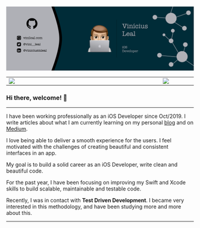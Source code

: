 ![banner](https://github.com/viniciusml/viniciusml/blob/master/images/banner.png) 

<center>
<table>
  <tr>
      <td><img width="400px" align="left" src="https://github-readme-stats.vercel.app/api/top-langs/?username=viniciusml&hide=html&layout=compact&theme=gotham" /></td>
      <td><img width="400px" align="left" src="https://github-readme-stats.vercel.app/api?username=viniciusml&theme=gotham&count_private=true" /></td>
  </tr>    
</table>
</center>

### Hi there, welcome! 👋

---

I have been working professionally as an iOS Developer since Oct/2019. I write articles about what I am currently learning on my personal [blog](https://vinileal.com) and on [Medium](https://medium.com/@vinciusleal).  

I love being able to deliver a smooth experience for the users. I feel motivated with the challenges of creating beautiful and consistent interfaces in an app.

My goal is to build a solid career as an iOS Developer, write clean and beautiful code.

For the past year, I have been focusing on improving my Swift and Xcode skills to build scalable, maintainable and testable code.

Recently, I was in contact with **Test Driven Development**. I became very interested in this methodology, and have been studying more and more about this.

---
